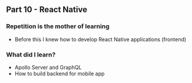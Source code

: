 ## Part 10 - React Native

### Repetition is the mother of learning

- Before this I knew how to develop React Native applications (frontend)

### What did I learn?

- Apollo Server and GraphQL
- How to build backend for mobile app
